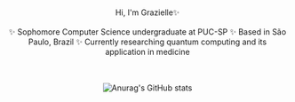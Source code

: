 <div align="center">
<h1></h1>Hi, I'm Grazielle✨
<br>
<br>

<div align="center">
<n>✨ Sophomore Computer Science undergraduate at PUC-SP</n>
<n>✨ Based in São Paulo, Brazil</n>
<n>✨ Currently researching quantum computing and its application in medicine</n>


</div>
<br>
<br>



![Anurag's GitHub stats](https://github-readme-stats.vercel.app/api?username=GaiaOcean&show_icons=true&theme=radical)
  

<!--
**GaiaOcean/GaiaOcean** is a ✨ _special_ ✨ repository because its `README.md` (this file) appears on your GitHub profile.

Here are some ideas to get you started:

- 🔭 I’m currently working on ...
- 🌱 I’m currently learning ...
- 👯 I’m looking to collaborate on ...
- 🤔 I’m looking for help with ...
- 💬 Ask me about ...
- 📫 How to reach me: ...
- 😄 Pronouns: ...
- ⚡ Fun fact: ...
-->
